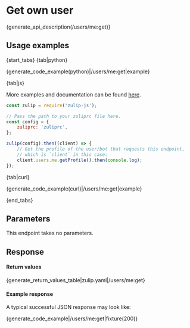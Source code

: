 # Get own user

{generate_api_description(/users/me:get)}

## Usage examples

{start_tabs}
{tab|python}

{generate_code_example(python)|/users/me:get|example}

{tab|js}

More examples and documentation can be found [here](https://github.com/zulip/zulip-js).
```js
const zulip = require('zulip-js');

// Pass the path to your zuliprc file here.
const config = {
    zuliprc: 'zuliprc',
};

zulip(config).then((client) => {
    // Get the profile of the user/bot that requests this endpoint,
    // which is `client` in this case:
    client.users.me.getProfile().then(console.log);
});
```

{tab|curl}

{generate_code_example(curl)|/users/me:get|example}

{end_tabs}

## Parameters

This endpoint takes no parameters.

## Response

#### Return values

{generate_return_values_table|zulip.yaml|/users/me:get}

#### Example response

A typical successful JSON response may look like:

{generate_code_example|/users/me:get|fixture(200)}
